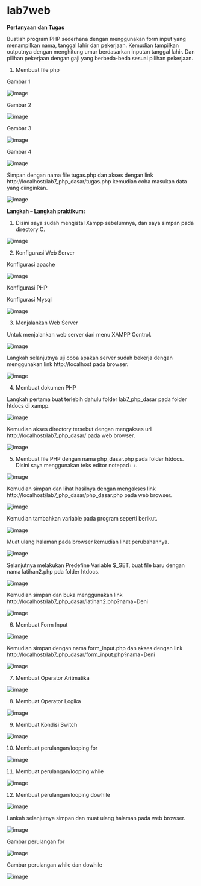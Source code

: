 # lab7web
<b>Pertanyaan dan Tugas</b>

Buatlah program PHP sederhana dengan menggunakan form input yang menampilkan nama, tanggal lahir dan pekerjaan. Kemudian tampilkan outputnya dengan menghitung umur berdasarkan inputan tanggal lahir. Dan pilihan pekerjaan dengan gaji yang berbeda-beda sesuai pilihan pekerjaan.

1.	Membuat file php

Gambar 1

![image](https://user-images.githubusercontent.com/101716699/169074560-7c339df5-23ba-478c-9bbc-3e01c399c09a.png)

Gambar 2

![image](https://user-images.githubusercontent.com/101716699/169074235-53e1bbad-cb91-4be6-b616-0bbadf15a50d.png)

Gambar 3

![image](https://user-images.githubusercontent.com/101716699/169074265-75ea43b3-05f6-42a2-916b-142b72d43d84.png)

Gambar 4

![image](https://user-images.githubusercontent.com/101716699/169074310-ce242cf1-2f7a-44d5-8038-0e08db6e2903.png)

Simpan dengan nama file tugas.php dan akses dengan link http://localhost/lab7_php_dasar/tugas.php kemudian coba masukan data yang diinginkan.

 ![image](https://user-images.githubusercontent.com/101716699/169074345-54b0868e-bd65-46b5-a344-f3c560f92ddc.png)



<b>Langkah – Langkah praktikum:</b>

1.	Disini saya sudah mengistal Xampp sebelumnya, dan saya simpan pada directory C.

![image](https://user-images.githubusercontent.com/101716699/169075191-d8d96207-1457-412f-bffb-1a9941dde98f.png)

2.	Konfigurasi Web Server

Konfigurasi apache

![image](https://user-images.githubusercontent.com/101716699/169075317-08847eba-3ee1-4f49-8acd-19a73acbac3c.png)

Konfigurasi PHP

Konfigurasi Mysql

![image](https://user-images.githubusercontent.com/101716699/169075573-d0f88ad2-f64e-4eb5-af17-f6cbd3357831.png)

3.	Menjalankan Web Server

Untuk menjalankan web server dari menu XAMPP Control.

![image](https://user-images.githubusercontent.com/101716699/169075651-29440103-c237-4e27-8c88-b139894eca55.png)

Langkah selanjutnya uji coba apakah server sudah bekerja dengan menggunakan link http://localhost pada browser.

![image](https://user-images.githubusercontent.com/101716699/169075874-9c453d78-0b45-4c6e-ae62-417575270c7b.png)


4.	Membuat dokumen PHP

Langkah pertama buat terlebih dahulu folder lab7_php_dasar pada folder htdocs di xampp.

![image](https://user-images.githubusercontent.com/101716699/169075936-7e314c1e-a1bf-43dc-aaa4-ad90c4b3f480.png)

Kemudian akses directory tersebut dengan mengakses url http://localhost/lab7_php_dasar/ pada web browser.

![image](https://user-images.githubusercontent.com/101716699/169076001-1da90d62-976d-415d-913f-4f4f1475dd01.png)

5.	Membuat file PHP dengan nama php_dasar.php pada folder htdocs. Disini saya menggunakan teks editor notepad++.

![image](https://user-images.githubusercontent.com/101716699/169076091-2a00ba89-1e92-430f-8066-7365c8778454.png)

Kemudian simpan dan lihat hasilnya dengan mengakses link http://localhost/lab7_php_dasar/php_dasar.php pada web browser.

![image](https://user-images.githubusercontent.com/101716699/169076342-52884f3a-0545-4623-9daa-1f29ffb9012c.png)

Kemudian tambahkan variable pada program seperti berikut.

![image](https://user-images.githubusercontent.com/101716699/169637526-62969d1b-f3c2-4cea-b26b-a35d9ad1cc2c.png)

Muat ulang halaman pada browser kemudian lihat perubahannya.
 
![image](https://user-images.githubusercontent.com/101716699/169076414-db2a7822-bb15-4f36-9876-d6130a19db3b.png)

Selanjutnya melakukan Predefine Variable $_GET, buat file baru dengan nama latihan2.php pda folder htdocs.

![image](https://user-images.githubusercontent.com/101716699/169076592-ea344171-e546-49ec-bdee-a9a65ef1abe9.png)

Kemudian simpan dan buka menggunakan link http://localhost/lab7_php_dasar/latihan2.php?nama=Deni 
 
![image](https://user-images.githubusercontent.com/101716699/169076709-736c1bdd-6537-44ac-8ba3-7cd13f5821c9.png)

6.	Membuat Form Input

![image](https://user-images.githubusercontent.com/101716699/169076826-73a0f749-ce21-42f0-a1a9-207b909c859e.png)

Kemudian simpan dengan nama form_input.php dan akses dengan link http://localhost/lab7_php_dasar/form_input.php?nama=Deni

![image](https://user-images.githubusercontent.com/101716699/169076945-71c9fd39-d78b-46c1-9653-c7165218e5b2.png)

7.	Membuat Operator Aritmatika

![image](https://user-images.githubusercontent.com/101716699/169077118-2a69b7a9-079b-4cb4-858c-e464f34ba00c.png)

8.	Membuat Operator Logika

![image](https://user-images.githubusercontent.com/101716699/169077194-e59a1170-c126-419e-957b-13a62829ebe8.png)

9.	Membuat Kondisi Switch
 
![image](https://user-images.githubusercontent.com/101716699/169077282-d66ce3f9-5ee9-4ce3-8496-7c4845f50c55.png)

10.	Membuat perulangan/looping for

![image](https://user-images.githubusercontent.com/101716699/169077417-b39a6c30-48e2-4cf7-a7a8-334858cde64c.png)

11.	Membuat perulangan/looping while

![image](https://user-images.githubusercontent.com/101716699/169077528-1ff2b645-e4f1-4559-ad62-e9810bd4d4d2.png)

12.	Membuat perulangan/looping dowhile

![image](https://user-images.githubusercontent.com/101716699/169077646-17bb58f6-6d44-4fc7-9d9a-640d9be071de.png)

Lankah selanjutnya simpan dan muat ulang halaman pada web browser.

![image](https://user-images.githubusercontent.com/101716699/169077825-17fcb80f-0aa7-4236-b958-049d1bde7f18.png)

Gambar perulangan for

![image](https://user-images.githubusercontent.com/101716699/169077913-854471f3-7d42-4c59-afdd-145a1bb4179c.png)

Gambar perulangan while dan dowhile

![image](https://user-images.githubusercontent.com/101716699/169077972-1843fe48-fd46-48f1-a415-d6ec5d310e82.png)
